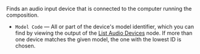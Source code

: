 Finds an audio input device that is connected to the computer running the composition.

   - `Model Code` — All or part of the device's model identifier, which you can find by viewing the output of the [List Audio Devices](vuo-node://vuo.audio.listDevices2) node. If more than one device matches the given model, the one with the lowest ID is chosen.
